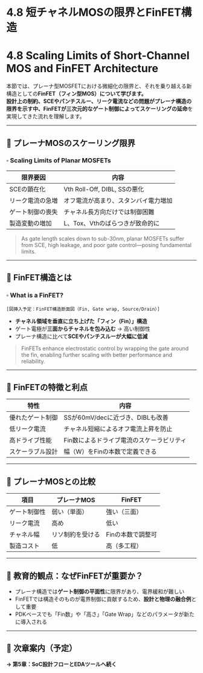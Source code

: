 # 4.8 短チャネルMOSの限界とFinFET構造  
# 4.8 Scaling Limits of Short-Channel MOS and FinFET Architecture

本節では、プレーナ型MOSFETにおける微細化の限界と、それを乗り越える新構造としての**FinFET（フィン型MOS）**について学びます。  
設計上の制約、SCEやパンチスルー、リーク電流などの問題がプレーナ構造の限界を示す中、FinFETが**三次元的なゲート制御によってスケーリングの延命**を実現してきた流れを理解します。

---

## 🔹 プレーナMOSのスケーリング限界  
### ▫️ Scaling Limits of Planar MOSFETs

| 限界要因 | 内容 |
|----------|------|
| SCEの顕在化 | Vth Roll-Off, DIBL, SSの悪化 |
| リーク電流の急増 | オフ電流が高まり、スタンバイ電力増加 |
| ゲート制御の喪失 | チャネル長方向だけでは制御困難 |
| 製造変動の増加 | L、Tox、Vthのばらつきが致命的に |

> As gate length scales down to sub-30nm, planar MOSFETs suffer from SCE, high leakage, and poor gate control—posing fundamental limits.

---

## 🔹 FinFET構造とは  
### ▫️ What is a FinFET?

```
[図挿入予定：FinFET構造断面図（Fin, Gate wrap, Source/Drain）]
```

- **チャネル領域を垂直に立ち上げた「フィン（Fin）」構造**  
- ゲート電極が**三面からチャネルを包み込む** → 高い制御性  
- プレーナ構造に比べて**SCEやパンチスルーが大幅に低減**

> FinFETs enhance electrostatic control by wrapping the gate around the fin, enabling further scaling with better performance and reliability.

---

## 🔹 FinFETの特徴と利点

| 特性 | 内容 |
|------|------|
| 優れたゲート制御 | SSが60mV/decに近づき、DIBLも改善 |
| 低リーク電流 | チャネル短縮によるオフ電流上昇を防止 |
| 高ドライブ性能 | Fin数によるドライブ電流のスケーラビリティ |
| スケーラブル設計 | 幅（W）をFinの本数で定義できる

---

## 🔹 プレーナMOSとの比較

| 項目 | プレーナMOS | FinFET |
|------|-------------|--------|
| ゲート制御性 | 弱い（単面） | 強い（三面） |
| リーク電流 | 高め | 低い |
| チャネル幅 | リソ制約を受ける | Finの本数で調整可 |
| 製造コスト | 低 | 高（多工程） |

---

## 🔹 教育的観点：なぜFinFETが重要か？

- プレーナ構造では**ゲート制御の平面性**に限界があり、電界緩和が難しい  
- FinFETでは構造そのものが電界制御に貢献するため、**設計と物理の融合例**として重要  
- PDKベースでも「Fin数」や「高さ」「Gate Wrap」などのパラメータが新たに導入される

---

## 🔸 次章案内（予定）  
**→ 第5章：SoC設計フローとEDAツールへ続く**

